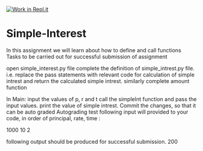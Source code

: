 [![Work in Repl.it](https://classroom.github.com/assets/work-in-replit-14baed9a392b3a25080506f3b7b6d57f295ec2978f6f33ec97e36a161684cbe9.svg)](https://classroom.github.com/online_ide?assignment_repo_id=2959093&assignment_repo_type=AssignmentRepo)
# Simple-Interest
In this assignment we will learn about how to define and call functions Tasks to be carried out for successful submission of assignment

open simple_interest.py file
complete the definition of simple_intrest.py file. i.e. replace the pass statements with relevant code for calculation of simple intrest and return the calculated simple intrest. similarly complete amount function

In Main: input the values of p, r and t call the simpleInt function and pass the input values. print the value of simple intrest.
Commit the changes, so that it can be auto graded
Autograding test
following input will provided to your code, in order of principal, rate, time :

1000 10 2

following output should be produced for successful submission. 200
